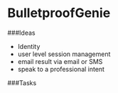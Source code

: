 # BulletproofGenie

###Ideas
 - Identity
 - user level session management
 - email result via email or SMS
 - speak to a professional intent

###Tasks